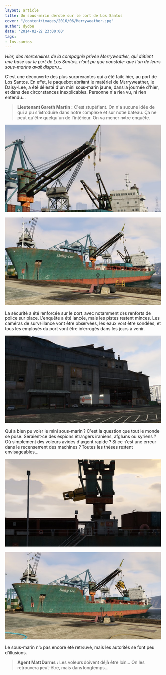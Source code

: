 ```yaml
---
layout: article
title: Un sous-marin dérobé sur le port de Los Santos
cover: "/content/images/2016/06/Merryweather.jpg"
author: dydou
date: '2014-02-22 23:00:00'
tags:
- los-santos
---
```


_Hier, des mercenaires de la compagnie privée Merryweather, qui détient une base sur le port de Los Santos, n'ont pu que constater que l'un de leurs sous-marins avait disparu..._

C'est une découverte des plus surprenantes qui a été faite hier, au port de Los Santos. En effet, le paquebot abritant le matériel de Merryweather, le Daisy-Lee, a été délesté d'un mini sous-marin jaune, dans la journée d'hier, et dans des circonstances inexplicables. Personne n'a rien vu, ni rien entendu...

> **Lieutenant Gareth Martin :** C'est stupéfiant. On n'a aucune idée de qui a pu s'introduire dans notre complexe et sur notre bateau. Ça ne peut qu'être quelqu'un de l'intérieur. On va mener notre enquête.

![](  /content/images/2016/06/Merryweather1.jpg)

![Le câble sensé retenir le sous-marin, et le Daisy-Lee.](  /content/images/2016/06/Merryweather_0.jpg)

La sécurité a été renforcée sur le port, avec notamment des renforts de police sur place. L'enquête a été lancée, mais les pistes restent minces. Les caméras de surveillance vont être observées, les eaux vont être sondées, et tous les employés du port vont être interrogés dans les jours à venir.

![Le siège de Merryweather sur le port.](  /content/images/2016/06/Merryweather4.jpg)

Qui a bien pu voler le mini sous-marin ? C'est la question que tout le monde se pose. Seraient-ce des espions étrangers iraniens, afghans ou syriens ? Où simplement des voleurs avides d'argent rapide ? Si ce n'est une erreur dans le recensement des machines ? Toutes les thèses restent envisageables...

![](  /content/images/2016/06/Merryweather3.jpg)

![Sur ces photos, on peut voir le sous-marin avant sa disparition.](  /content/images/2016/06/Merryweather2.jpg)

Le sous-marin n'a pas encore été retrouvé, mais les autorités se font peu d'illusions.

> **Agent Matt Darms :** Les voleurs doivent déjà être loin... On les retrouvera peut-être, mais dans longtemps...

<!--kg-card-end: markdown-->

